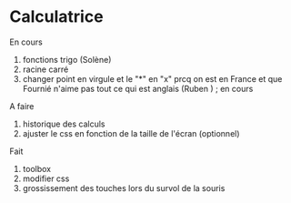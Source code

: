 # Calculatrice

En cours
1. fonctions trigo (Solène)
2. racine carré
3. changer point en virgule et le "*" en "x" prcq on est en France et que Fournié n'aime pas tout ce qui est anglais (Ruben ) ; en cours


A faire

1. historique des calculs
2. ajuster le css en fonction de la taille de l'écran (optionnel)


Fait
1. toolbox
2. modifier css
3. grossissement des touches lors du survol de la souris
